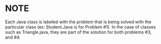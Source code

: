 # NOTE
Each Java class is labeled with the problem that is being solved with the particular class (ex: Student.Java is for Problem #1). In the case of classes such as Triangle.java, they are part of the solution for both problems #3, and #4.
